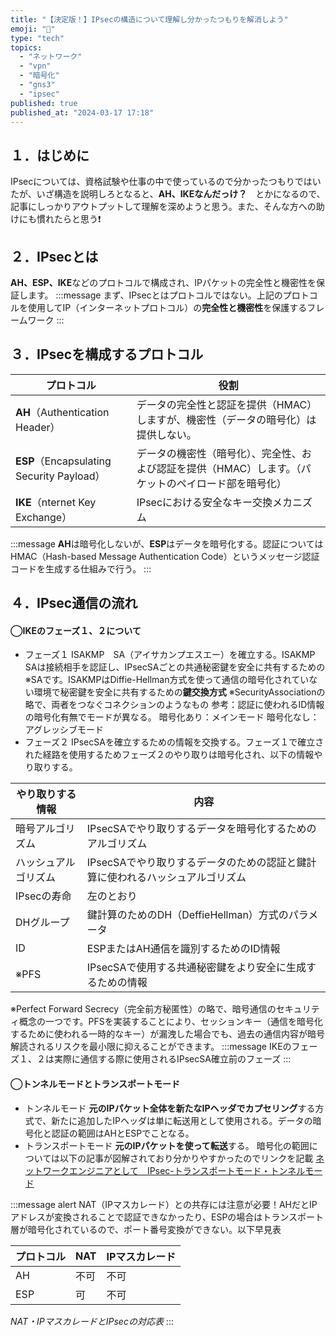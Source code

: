 ```yaml
---
title: "【決定版！】IPsecの構造について理解し分かったつもりを解消しよう"
emoji: "📖"
type: "tech"
topics:
  - "ネットワーク"
  - "vpn"
  - "暗号化"
  - "gns3"
  - "ipsec"
published: true
published_at: "2024-03-17 17:18"
---
```


## １．はじめに
IPsecについては、資格試験や仕事の中で使っているので分かったつもりではいたが、いざ構造を説明しろとなると、**AH、IKEなんだっけ？**　とかになるので、記事にしっかりアウトプットして理解を深めようと思う。また、そんな方への助けにも慣れたらと思う❗



## ２．IPsecとは
**AH、ESP、IKE**などのプロトコルで構成され、IPパケットの完全性と機密性を保証します。
:::message
まず、IPsecとはプロトコルではない。上記のプロトコルを使用してIP（インターネットプロトコル）の**完全性と機密性**を保護するフレームワーク
:::


## ３．IPsecを構成するプロトコル
| プロトコル | 役割 |
| ---- | ---- |
| **AH**（Authentication Header） | データの完全性と認証を提供（HMAC）しますが、機密性（データの暗号化）は提供しない。|
| **ESP**（Encapsulating Security Payload）| データの機密性（暗号化）、完全性、および認証を提供（HMAC）します。（パケットのペイロード部を暗号化） |
| **IKE**（nternet Key Exchange）| IPsecにおける安全なキー交換メカニズム |
:::message
**AH**は暗号化しないが、**ESP**はデータを暗号化する。認証についてはHMAC（Hash-based Message Authentication Code）というメッセージ認証コードを生成する仕組みで行う。
:::



## ４．IPsec通信の流れ
#### ◯IKEのフェーズ１、２について
- フェーズ１
  ISAKMP　SA（アイサカンプエスエー）を確立する。ISAKMP SAは接続相手を認証し、IPsecSAごとの共通秘密鍵を安全に共有するための※SAです。ISAKMPはDiffie-Hellman方式を使って通信の暗号化されていない環境で秘密鍵を安全に共有するための**鍵交換方式**
※SecurityAssociationの略で、両者をつなぐコネクションのようなもの
参考：認証に使われるID情報の暗号化有無でモードが異なる。
暗号化あり：メインモード
暗号化なし：アグレッシブモード
- フェーズ２
  IPsecSAを確立するための情報を交換する。フェーズ１で確立された経路を使用するためフェーズ２のやり取りは暗号化され、以下の情報やり取りする。
  
| やり取りする情報 | 内容 |
| ---- | ---- |
| 暗号アルゴリズム | IPsecSAでやり取りするデータを暗号化するためのアルゴリズム |
| ハッシュアルゴリズム | IPsecSAでやり取りするデータのための認証と鍵計算に使われるハッシュアルゴリズム |
| IPsecの寿命 | 左のとおり |
| DHグループ | 鍵計算のためのDH（DeffieHellman）方式のパラメータ |
| ID | ESPまたはAH通信を識別するためのID情報 |
| ※PFS | IPsecSAで使用する共通秘密鍵をより安全に生成するための情報 |

※Perfect Forward Secrecy（完全前方秘匿性）の略で、暗号通信のセキュリティ概念の一つです。PFSを実装することにより、セッションキー（通信を暗号化するために使われる一時的なキー）が漏洩した場合でも、過去の通信内容が暗号解読されるリスクを最小限に抑えることができます。
:::message
IKEのフェーズ１、２は実際に通信する際に使用されるIPsecSA確立前のフェーズ
:::

#### ◯トンネルモードとトランスポートモード
- トンネルモード
  **元のIPパケット全体を新たなIPヘッダでカプセリング**する方式で、新たに追加したIPヘッダは単に転送用として使用される。データの暗号化と認証の範囲はAHとESPでことなる。
- トランスポートモード
  **元のIPパケットを使って転送**する。
暗号化の範囲については以下の記事が図解されており分かりやすかったのでリンクを記載
[ネットワークエンジニアとして　IPsec-トランスポートモード・トンネルモード](https://www.infraexpert.com/study/ipsec6.html)

:::message alert
NAT（IPマスカレード）との共存には注意が必要！AHだとIPアドレスが変換されることで認証できなかったり、ESPの場合はトランスポート層が暗号化されているので、ポート番号変換ができない。以下早見表

| プロトコル | NAT | IPマスカレード |
| ---- | ---- | ---- |
| AH | 不可 | 不可 |
| ESP | 可 | 不可 |

*NAT・IPマスカレードとIPsecの対応表*
:::
